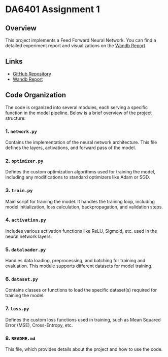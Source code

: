 # DA6401 Assignment 1

## Overview
This project implements a Feed Forward Neural Network. You can find a detailed experiment report and visualizations on the [Wandb Report](https://wandb.ai/).

## Links
- [GitHub Repository](https://github.com/malavikasrini21/da6401_assignment1)
- [Wandb Report](https://wandb.ai/malavika_da24s010-indian-institute-of-technology-madras/da6401_assignment1/reports/DA6401-Assignment-1--VmlldzoxMTgyMTQzMg)

## Code Organization

The code is organized into several modules, each serving a specific function in the model pipeline. Below is a brief overview of the project structure:

### 1. `network.py`
Contains the implementation of the neural network architecture. This file defines the layers, activations, and forward pass of the model.

### 2. `optimizer.py`
Defines the custom optimization algorithms used for training the model, including any modifications to standard optimizers like Adam or SGD.

### 3. `train.py`
Main script for training the model. It handles the training loop, including model initialization, loss calculation, backpropagation, and validation steps.

### 4. `activation.py`
Includes various activation functions like ReLU, Sigmoid, etc. used in the neural network layers.

### 5. `dataloader.py`
Handles data loading, preprocessing, and batching for training and evaluation. This module supports different datasets for model training.

### 6. `dataset.py`
Contains classes or functions to load the specific dataset(s) required for training the model.

### 7. `loss.py`
Defines the custom loss functions used in training, such as Mean Squared Error (MSE), Cross-Entropy, etc.

### 8. `README.md`
This file, which provides details about the project and how to use the code.



